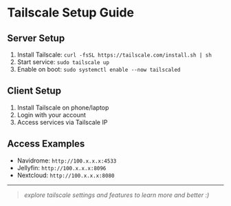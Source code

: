 # Tailscale Setup Guide

## Server Setup
1. Install Tailscale: `curl -fsSL https://tailscale.com/install.sh | sh`
2. Start service: `sudo tailscale up`
3. Enable on boot: `sudo systemctl enable --now tailscaled`

## Client Setup
1. Install Tailscale on phone/laptop
2. Login with your account
3. Access services via Tailscale IP

## Access Examples
- Navidrome: `http://100.x.x.x:4533`
- Jellyfin: `http://100.x.x.x:8096`
- Nextcloud: `http://100.x.x.x:8080`

---
>_explore tailscale settings and features to learn more and better :)_
